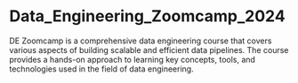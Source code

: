 # Data_Engineering_Zoomcamp_2024
DE Zoomcamp is a comprehensive data engineering course that covers various aspects of building scalable and efficient data pipelines. The course provides a hands-on approach to learning key concepts, tools, and technologies used in the field of data engineering.
